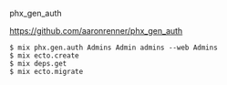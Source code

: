 phx_gen_auth

https://github.com/aaronrenner/phx_gen_auth

```
$ mix phx.gen.auth Admins Admin admins --web Admins
$ mix ecto.create
$ mix deps.get
$ mix ecto.migrate
```


